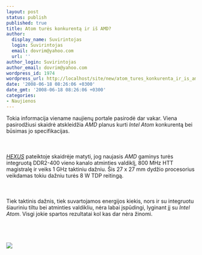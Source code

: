 ```yaml
---
layout: post
status: publish
published: true
title: Atom turės konkurentą ir iš AMD?
author:
  display_name: Suvirintojas
  login: Suvirintojas
  email: dovrim@yahoo.com
  url: ''
author_login: Suvirintojas
author_email: dovrim@yahoo.com
wordpress_id: 1974
wordpress_url: http://localhost/site/new/atom_tures_konkurenta_ir_is_amd_/
date: '2008-06-18 08:26:06 +0300'
date_gmt: '2008-06-18 08:26:06 +0300'
categories:
- Naujienos
---
```

<p>Tokia informacija viename naujienų portale pasirodė dar vakar. Viena pasirodžiusi skaidrė atskleidžia <i>AMD</i> planus kurti <i>Intel Atom</i> konkurentą bei būsimas jo specifikacijas.<br />
<br><br />
<br><a class="ns" href="http://www.hexus.net/content/item.php?item=13873"><i>HEXUS</i></a> pateiktoje skaidrėje matyti, jog naujasis <i>AMD</i> gaminys turės integruotą DDR2-400 vieno kanalo atminties valdiklį, 800 MHz HTT magistralę ir veiks 1 GHz taktiniu dažniu. Šis 27 x 27 mm dydžio procesorius veikdamas tokiu dažniu turės 8 W TDP reitingą.<br />
<br><br />
<br>Tiek taktinis dažnis, tiek suvartojamos energijos kiekis, nors ir su integruotu šiauriniu tiltu bei atminties valdikliu, nėra labai įspūdingi, lyginant jį su <i>Intel Atom</i>. Visgi jokie spartos rezultatai kol kas dar nėra žinomi.<br />
<br><br />
<br><br><img src="http://www.technews.lt/upl/Failai/amd-bgacpu-slide.jpg"><br><br />
<br><br />
<br><br />
<br><br />
<br><br />
<br></p>
